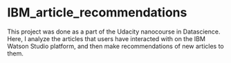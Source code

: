# IBM_article_recommendations
This project was done as a part of the Udacity nanocourse in Datascience. Here, I analyze the articles that users have interacted with on the IBM Watson Studio platform, and then make recommendations of new articles to them.

